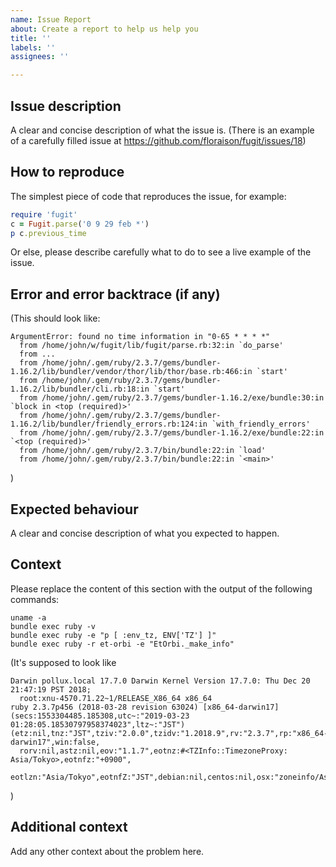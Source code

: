 ```yaml
---
name: Issue Report
about: Create a report to help us help you
title: ''
labels: ''
assignees: ''

---
```


## Issue description

A clear and concise description of what the issue is. (There is an example of a carefully filled issue at https://github.com/floraison/fugit/issues/18)

## How to reproduce

The simplest piece of code that reproduces the issue, for example:
```ruby
require 'fugit'
c = Fugit.parse('0 9 29 feb *')
p c.previous_time
```
Or else, please describe carefully what to do to see a live example of the issue.

## Error and error backtrace (if any)

(This should look like:
```
ArgumentError: found no time information in "0-65 * * * *"
  from /home/john/w/fugit/lib/fugit/parse.rb:32:in `do_parse'
  from ...
  from /home/john/.gem/ruby/2.3.7/gems/bundler-1.16.2/lib/bundler/vendor/thor/lib/thor/base.rb:466:in `start'
  from /home/john/.gem/ruby/2.3.7/gems/bundler-1.16.2/lib/bundler/cli.rb:18:in `start'
  from /home/john/.gem/ruby/2.3.7/gems/bundler-1.16.2/exe/bundle:30:in `block in <top (required)>'
  from /home/john/.gem/ruby/2.3.7/gems/bundler-1.16.2/lib/bundler/friendly_errors.rb:124:in `with_friendly_errors'
  from /home/john/.gem/ruby/2.3.7/gems/bundler-1.16.2/exe/bundle:22:in `<top (required)>'
  from /home/john/.gem/ruby/2.3.7/bin/bundle:22:in `load'
  from /home/john/.gem/ruby/2.3.7/bin/bundle:22:in `<main>'
```
)

## Expected behaviour

A clear and concise description of what you expected to happen.

## Context

Please replace the content of this section with the output of the following commands:
```
uname -a
bundle exec ruby -v
bundle exec ruby -e "p [ :env_tz, ENV['TZ'] ]"
bundle exec ruby -r et-orbi -e "EtOrbi._make_info"
```

(It's supposed to look like
```
Darwin pollux.local 17.7.0 Darwin Kernel Version 17.7.0: Thu Dec 20 21:47:19 PST 2018;
  root:xnu-4570.71.22~1/RELEASE_X86_64 x86_64
ruby 2.3.7p456 (2018-03-28 revision 63024) [x86_64-darwin17]
(secs:1553304485.185308,utc~:"2019-03-23 01:28:05.18530797958374023",ltz~:"JST")
(etz:nil,tnz:"JST",tziv:"2.0.0",tzidv:"1.2018.9",rv:"2.3.7",rp:"x86_64-darwin17",win:false,
  rorv:nil,astz:nil,eov:"1.1.7",eotnz:#<TZInfo::TimezoneProxy: Asia/Tokyo>,eotnfz:"+0900",
  eotlzn:"Asia/Tokyo",eotnfZ:"JST",debian:nil,centos:nil,osx:"zoneinfo/Asia/Tokyo")
```
)

## Additional context

Add any other context about the problem here.

